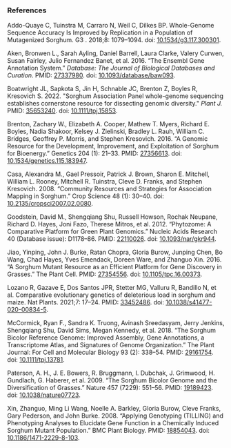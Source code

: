 ### References
Addo-Quaye C, Tuinstra M, Carraro N, Weil C, Dilkes BP. Whole-Genome Sequence Accuracy Is Improved by Replication in a Population of Mutagenized Sorghum. G3 . 2018;8: 1079–1094. doi: [10.1534/g3.117.300301](https://doi.org/10.1534/g3.117.300301).

Aken, Bronwen L., Sarah Ayling, Daniel Barrell, Laura Clarke, Valery Curwen, Susan Fairley, Julio Fernandez Banet, et al. 2016. “The Ensembl Gene Annotation System.” *Database: The Journal of Biological Databases and Curation*. PMID: [27337980](https://pubmed.ncbi.nlm.nih.gov/27337980/). doi: [10.1093/database/baw093](https://doi.org/10.1093/database/baw093).

Boatwright JL, Sapkota S, Jin H, Schnable JC, Brenton Z, Boyles R, Kresovich S. 2022. "Sorghum Association Panel whole-genome sequencing establishes cornerstone resource for dissecting genomic diversity." *Plant J.* PMID: [35653240](https://pubmed.ncbi.nlm.nih.gov/35653240). doi: [10.1111/tpj.15853](https://doi.org/10.1111/tpj.15853).

Brenton, Zachary W., Elizabeth A. Cooper, Mathew T. Myers, Richard E. Boyles, Nadia Shakoor, Kelsey J. Zielinski, Bradley L. Rauh, William C. Bridges, Geoffrey P. Morris, and Stephen Kresovich. 2016. “A Genomic Resource for the Development, Improvement, and Exploitation of Sorghum for Bioenergy.” Genetics 204 (1): 21–33. PMID: [27356613](https://pubmed.ncbi.nlm.nih.gov/27356613/). doi: [10.1534/genetics.115.183947](https://doi.org/10.1534/genetics.115.183947).

Casa, Alexandra M., Gael Pressoir, Patrick J. Brown, Sharon E. Mitchell, William L. Rooney, Mitchell R. Tuinstra, Cleve D. Franks, and Stephen Kresovich. 2008. “Community Resources and Strategies for Association Mapping in Sorghum.” Crop Science 48 (1): 30–40. doi: [10.2135/cropsci2007.02.0080](https://doi.org/10.2135/cropsci2007.02.0080).

Goodstein, David M., Shengqiang Shu, Russell Howson, Rochak Neupane, Richard D. Hayes, Joni Fazo, Therese Mitros, et al. 2012. “Phytozome: A Comparative Platform for Green Plant Genomics.” Nucleic Acids Research 40 (Database issue): D1178–86. PMID: [22110026](https://pubmed.ncbi.nlm.nih.gov/22110026/). doi: [10.1093/nar/gkr944](https://doi.org/10.1093/nar/gkr944).

Jiao, Yinping, John J. Burke, Ratan Chopra, Gloria Burow, Junping Chen, Bo Wang, Chad Hayes, Yves Emendack, Doreen Ware, and Zhanguo Xin. 2016. “A Sorghum Mutant Resource as an Efficient Platform for Gene Discovery in Grasses.” The Plant Cell. PMID: [27354556](https://pubmed.ncbi.nlm.nih.gov/27354556/). doi: [10.1105/tpc.16.00373](http://dx.doi.org/10.1105/tpc.16.00373).

Lozano R, Gazave E, Dos Santos JPR, Stetter MG, Valluru R, Bandillo N, et al. Comparative evolutionary genetics of deleterious load in sorghum and maize. Nat Plants. 2021;7: 17–24. PMID: [33452486](https://pubmed.ncbi.nlm.nih.gov/33452486). doi: [10.1038/s41477-020-00834-5](https://ensembl.sorghumbase.org/Sorghum_bicolor/Info/doi.org/10.1038/s41477-020-00834-5).

McCormick, Ryan F., Sandra K. Truong, Avinash Sreedasyam, Jerry Jenkins, Shengqiang Shu, David Sims, Megan Kennedy, et al. 2018. “The Sorghum Bicolor Reference Genome: Improved Assembly, Gene Annotations, a Transcriptome Atlas, and Signatures of Genome Organization.” The Plant Journal: For Cell and Molecular Biology 93 (2): 338–54. PMID: [29161754](https://pubmed.ncbi.nlm.nih.gov/29161754/). doi: [10.1111/tpj.13781](https://doi.org/10.1038/nature07723). 

Paterson, A. H., J. E. Bowers, R. Bruggmann, I. Dubchak, J. Grimwood, H. Gundlach, G. Haberer, et al. 2009. “The Sorghum Bicolor Genome and the Diversification of Grasses.” Nature 457 (7229): 551–56. PMID: [19189423](https://pubmed.ncbi.nlm.nih.gov/19189423/). doi: [10.1038/nature07723](https://doi.org/10.1038/nature07723).

Xin, Zhanguo, Ming Li Wang, Noelle A. Barkley, Gloria Burow, Cleve Franks, Gary Pederson, and John Burke. 2008. “Applying Genotyping (TILLING) and Phenotyping Analyses to Elucidate Gene Function in a Chemically Induced Sorghum Mutant Population.” BMC Plant Biology. PMID: [18854043](https://pubmed.ncbi.nlm.nih.gov/18854043/). doi: [10.1186/1471-2229-8-103](https://doi.org/10.1186/1471-2229-8-103).
